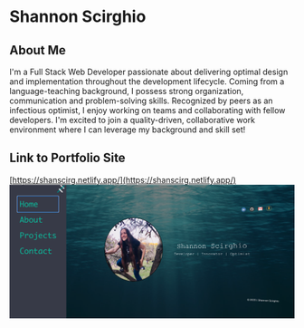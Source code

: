 # Shannon Scirghio

## About Me
I'm a Full Stack Web Developer passionate about delivering optimal design and implementation throughout the development lifecycle. Coming from a language-teaching background, I possess strong organization, communication and problem-solving skills. Recognized by peers as an infectious optimist, I enjoy working on teams and collaborating with fellow developers. I'm excited to join a quality-driven, collaborative work environment where I can leverage my background and skill set!

## Link to Portfolio Site
[https://shanscirg.netlify.app/](https://shanscirg.netlify.app/)
![Shannon Scirghio - Portfolio](/src/utils/images/appSS.png)
